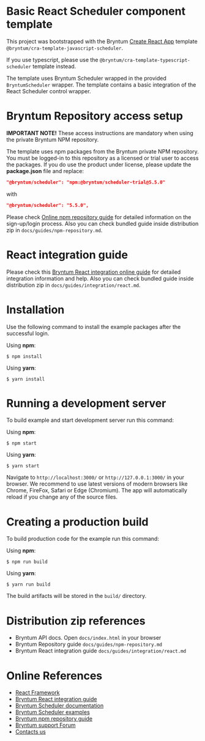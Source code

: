 # Basic React Scheduler component template

This project was bootstrapped with the Bryntum [Create React App](https://github.com/facebook/create-react-app)
template `@bryntum/cra-template-javascript-scheduler`.

If you use typescript, please use the `@bryntum/cra-template-typescript-scheduler` template instead.

The template uses Bryntum Scheduler wrapped in the provided `BryntumScheduler` wrapper.
The template contains a basic integration of the React Scheduler control wrapper.

# Bryntum Repository access setup

**IMPORTANT NOTE!** These access instructions are mandatory when using the private Bryntum NPM repository.

The template uses npm packages from the Bryntum private NPM repository. You must be logged-in to this repository as a
licensed or trial user to access the packages.
If you do use the product under license, please update the **package.json** file and replace:

```json
"@bryntum/scheduler": "npm:@bryntum/scheduler-trial@5.5.0"
```

with

```json
"@bryntum/scheduler": "5.5.0",
```

Please check [Online npm repository guide](https://bryntum.com/products/scheduler/docs/npm-repository/)
for detailed information on the sign-up/login process. Also you can check bundled guide inside distribution zip
in `docs/guides/npm-repository.md`.

# React integration guide

Please check this
[Bryntum React integration online guide](https://bryntum.com/products/scheduler/docs/integration/react)
for detailed integration information and help. Also you can check bundled guide inside distribution zip
in `docs/guides/integration/react.md`.

# Installation

Use the following command to install the example packages after the successful login.

Using **npm**:

```shell
$ npm install
```

Using **yarn**:

```shell
$ yarn install
```

# Running a development server

To build example and start development server run this command:

Using **npm**:

```shell
$ npm start
```

Using **yarn**:

```shell
$ yarn start
```

Navigate to `http://localhost:3000/` or `http://127.0.0.1:3000/` in your browser. We recommend to use latest versions of
modern browsers like Chrome, FireFox, Safari or Edge (Chromium). The app will automatically reload if you change any of
the source files.

# Creating a production build

To build production code for the example run this command:

Using **npm**:

```shell
$ npm run build
```

Using **yarn**:

```shell
$ yarn run build
```

The build artifacts will be stored in the `build/` directory.

# Distribution zip references

* Bryntum API docs. Open `docs/index.html` in your browser
* Bryntum Repository guide `docs/guides/npm-repository.md`
* Bryntum React integration guide `docs/guides/integration/react.md`

# Online References

* [React Framework](https://github.com/facebook/create-react-app)
* [Bryntum React integration guide](https://bryntum.com/products/scheduler/docs/integration/react/)
* [Bryntum Scheduler documentation](https://bryntum.com/products/scheduler/docs/)
* [Bryntum Scheduler examples](https://bryntum.com/products/scheduler/examples/)
* [Bryntum npm repository guide](https://bryntum.com/products/scheduler/docs/npm-repository/)
* [Bryntum support Forum](https://forum.bryntum.com/)
* [Contacts us](https://bryntum.com/contact/)
